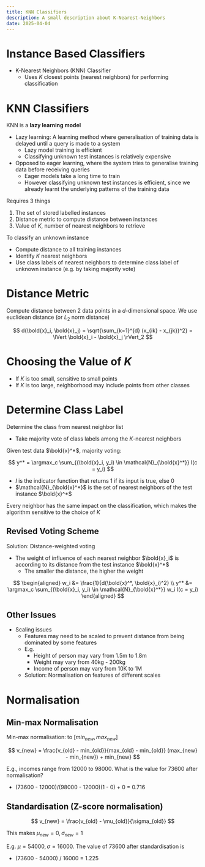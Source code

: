 ```yaml
---
title: KNN Classifiers
description: A small description about K-Nearest-Neighbors
date: 2025-04-04
---
```


# Instance Based Classifiers

- K-Nearest Neighbors (KNN) Classifier
  - Uses $K$ closest points (nearest neighbors) for performing classification

# KNN Classifiers

KNN is a **lazy learning model**
- Lazy learning: A learning method where generalisation of training data is delayed until a query is made to a system
  - Lazy model training is efficient
  - Classifying unknown test instances is relatively expensive
- Opposed to eager learning, where the system tries to generalise training data before receiving queries
  - Eager models take a long time to train
  - However classifying unknown test instances is efficient, since we already learnt the underlying patterns of the training data

Requires 3 things
1. The set of stored labelled instances
2. Distance metric to compute distance between instances
3. Value of $K$, number of nearest neighbors to retrieve

To classify an unknown instance
- Compute distance to all training instances
- Identify $K$ nearest neighbors
- Use class labels of nearest neighbors to determine class label of unknown instance (e.g. by taking majority vote)

# Distance Metric

Compute distance between 2 data points in a $d$-dimensional space. We use euclidean distance (or $L_2$ norm distance)

$$
d(\bold{x}_i, \bold{x}_j) = \sqrt{\sum_{k=1}^{d} (x_{ik} - x_{jk})^2} = \lVert \bold{x}_i - \bold{x}_j \rVert_2
$$

# Choosing the Value of $K$

- If $K$ is too small, sensitive to small points
- If $K$ is too large, neighborhood may include points from other classes

# Determine Class Label

Determine the class from nearest neighbor list
- Take majority vote of class labels among the $K$-nearest neighbors

Given test data $\bold{x}^*$, majority voting:

$$
y^* = \argmax_c \sum_{(\bold{x}_i, y_i) \in \mathcal{N}_{\bold{x}^*}} I(c = y_i)
$$

- $I$ is the indicator function that returns 1 if its input is true, else 0
- $\mathcal{N}_{\bold{x}^*}$ is the set of nearest neighbors of the test instance $\bold{x}^*$

Every neighbor has the same impact on the classification, which makes the algorithm sensitive to the choice of $K$

## Revised Voting Scheme

Solution: Distance-weighted voting
- The weight of influence of each nearest neighbor $\bold{x}_i$ is according to its distance from the test instance $\bold{x}^*$
  - The smaller the distance, the higher the weight

$$
\begin{aligned}
    w_i &= \frac{1}{d(\bold{x}^*, \bold{x}_i)^2} \\
    y^* &= \argmax_c \sum_{(\bold{x}_i, y_i) \in \mathcal{N}_{\bold{x}^*}} w_i I(c = y_i)
\end{aligned}
$$

## Other Issues

- Scaling issues
  - Features may need to be scaled to prevent distance from being dominated by some features
  - E.g.
    - Height of person may vary from 1.5m to 1.8m
    - Weight may vary from 40kg - 200kg
    - Income of person may vary from 10K to 1M
  - Solution: Normalisation on features of different scales

# Normalisation

## Min-max Normalisation

Min-max normalisation: to $[min_{new}, max_{new}]$

$$
v_{new} = \frac{v_{old} - min_{old}}{max_{old} - min_{old}} (max_{new} - min_{new}) + min_{new}
$$

E.g., incomes range from 12000 to 98000. What is the value for 73600 after normalisation?
- (73600 - 12000)/(98000 - 12000)(1 - 0) + 0 = 0.716

## Standardisation (Z-score normalisation)

$$
v_{new} = \frac{v_{old} - \mu_{old}}{\sigma_{old}}
$$

This makes $\mu_{new} = 0, \sigma_{new} = 1$

E.g. $\mu = 54000, \sigma = 16000$. The value of 73600 after standardisation is
- (73600 - 54000) / 16000 = 1.225